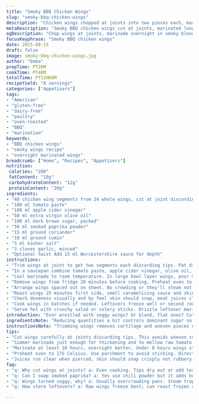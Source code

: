 ```yaml
---
title: "Smoky BBQ Chicken Wings"
slug: "smoky-bbq-chicken-wings"
description: "Chicken wings chopped at joints into two pieces each, marinated overnight in a tangy, smoky blend featuring tomato paste, apple cider vinegar, olive oil, dark brown sugar, smoked paprika, coriander, cumin, salt, and fresh garlic. Oven-roasted until the skin crisps and meat juices run clear. Yields 48 wing pieces, gluten-free, dairy-free, nut-free. A savory, smoky flavor with a subtle heat and balance of sweetness and acidity. Prep includes chopping, simmering sauce to thicken, long marination for depth, and roasting in batches to maintain crispness."
metaDescription: "Smoky BBQ chicken wings cut at joints, marinated long in tangy, smoky sauce with tomato paste and spices, then roasted crisp. Gluten, dairy, nut-free."
ogDescription: "Chop wings at joints, marinade overnight in smoky blend with paprika and garlic, roast until crispy skin snaps and juices run clear. Crisp edges guaranteed."
focusKeyphrase: "Smoky BBQ chicken wings"
date: 2025-08-15
draft: false
image: smoky-bbq-chicken-wings.jpg
author: "Emma"
prepTime: PT20M
cookTime: PT40M
totalTime: PT12H60M
recipeYield: "8 servings"
categories: ["Appetizers"]
tags:
- "American"
- "gluten-free"
- "dairy-free"
- "poultry"
- "oven-roasted"
- "BBQ"
- "marination"
keywords:
- "BBQ chicken wings"
- "smoky wings recipe"
- "overnight marinated wings"
breadcrumb: ["Home", "Recipes", "Appetizers"]
nutrition: 
 calories: "280"
 fatContent: "18g"
 carbohydrateContent: "12g"
 proteinContent: "20g"
ingredients:
- "48 chicken wing segments from 24 whole wings, cut at joint discarding tips"
- "100 ml tomato paste"
- "100 ml apple cider vinegar"
- "50 ml extra virgin olive oil"
- "100 ml dark brown sugar, packed"
- "50 ml smoked paprika powder"
- "15 ml ground coriander"
- "10 ml ground cumin"
- "5 ml kosher salt"
- "3 cloves garlic, minced"
- "Optional twist Add 15 ml Worcestershire sauce for depth"
instructions:
- "Trim wings at joint to get two segments each discarding tips. Pat dry well to prep for marinade absorbency."
- "In a saucepan combine tomato paste, apple cider vinegar, olive oil, dark brown sugar, smoked paprika, coriander, cumin, salt, minced garlic, and Worcestershire. Bring to gentle boil stirring to evenly meld sugars and spices. Reduce heat and simmer about 6 minutes. Look for thickened texture and aroma turning dense and smoky."
- "Cool marinade to room temperature. In large bowl layer wings, pour marinade over and stir with hands till every piece coated. Cover tightly, refrigerate minimum 10 hours preferably overnight. Marination crucial for tender, flavor penetration."
- "Remove wings from fridge 20 minutes before cooking. Preheat oven to 175 Celsius (350 Fahrenheit). Line baking sheets with parchment for easy cleanup and crisp edges."
- "Arrange wings spaced out on sheet. No crowding or they'll steam not roast. Insert oven rack in middle."
- "Roast wings 25 minutes first side, smell caramelizing sauce and skin tightening. Flip; cook another 15 minutes for golden edges and juices running clear when pierced. Flip carefully to avoid tearing skin."
- "Check doneness visually and by feel skin should snap, meat juices clear. If unsure, 5 more minutes can be added but watch not to dry out."
- "Cook wings in batches if needed. Leftovers freeze well or second round baked straight from frozen with slight time bump."
- "Serve hot with crunchy salad or celery sticks. Drizzle leftover marinade simmered separately for sauce but never reused raw."
introduction: "Ever wrestled with soggy wings? Or bland, flat ones? Cutting at joints discards those useless tips - waste but key for uniform cooking. Marinating long lets acids and sugars soften muscle fibers while spices sink in deep. Tomato paste more concentrated than ketchup, lends rich umami backbone. Swapped wine vinegar for apple cider for sharper tang but balanced with brown sugar’s molasses notes. Smoked paprika replaces chili powder here - more warmth, less bite. Garlic melds but doesn’t overpower; add fresh minced not powder for punch. Roasting uncovered helps skin snap; don’t crowd pan or you’ll steam instead. Flip halfway, aroma changes tell you when. Leftover wings? Freeze raw or bake frozen; reheating sucks but at least saves time. Learned this after many soggy batches; patience is key."
ingredientsNote: "Reducing quantities a bit controls dominant sugar so wings don’t burn. Dark brown sugar vital for deep molasses flavor, but light brown or even honey works as substitutes with adjusted time to prevent burning. Apple cider vinegar stronger than white; you can swap with white wine vinegar for milder bite or lemon juice but reduce by 20% acidity ratio. Replaced chili powder with smoked paprika for smoky complexity without aggressive heat; add cayenne if you want punch. Worcestershire optional but adds rich complexity and slight tang. Olive oil chosen for smoke point and smooth flavor, vegetable oil can sub in if preferred. Garlic fresh, never powder here - oxidizes differently. Salt levels flexible, kosher salt recommended for even distribution. Always taste marinade before chilling; balance acidity and sweetness carefully. If too thick, thin with splash of water."
instructionsNote: "Trimming wings removes cartilage and uneven pieces ensuring uniform cooking time and bite size. Using hands to coat wings in marinade vital for coverage; wear gloves if preferred as mixture stains and smells linger. Simmering sauce not just to mix but to slightly cook garlic and thicken base – raw paste would taste flat and harsh. Cooling before marinating prevents partially cooking meat early. Patience on the fridge step critical - less than 8 hours yields bland wings, more than 16 no added benefit. Preheat oven well; hot start helps skin crisp. Use parchment to prevent sticking and ease cleanup but directly on rack leads to faster browning – tradeoff here. Don’t crowd wings; moisture trapped equals soggy skin. Flip with tongs carefully to keep skin intact, wings tend to tear. Visual cues: deep amber edges, slight charring spots, aroma changes from raw to toasted spices. Doneness tested by juices clear when pierced. Rest briefly before serving to reabsorb juices. Batches keep texture consistent, don’t rush all at once."
tips:
- "Cut wings carefully at joints discarding tips. This avoids uneven cooks and weird textures. Important for uniform size to keep timing consistent; no guesswork. Pat dry well before marinade. Moisture kills crispness. Use hands to coat wings thoroughly; stirring won’t get even coverage, marinade gets everywhere with hands but gloves if scent bothers."
- "Simmer marinade just enough for thickening and to mellow raw tomato paste. Garlic cooks slightly here; raw garlic tastes harsh. Watch closely or sauce thickens too much. If too thick, splash water to loosen. Worcestershire optional but adds depth, skip if no strong taste like anchovy or soy. Adjust sugar balance — brown sugar packs molasses, sweeter than white so reduce if needed."
- "Marinate at least 10 hours, overnight better. Under 8 hours wings stay bland. Over 16 no noticeable benefit. Keep cold, covered tightly. Long marination lets acids soften meat, sugars caramelize during roasting. Remove from fridge 20 minutes before cooking to avoid cold centers and uneven roast. Let wings come close to room temp but not sit out."
- "Preheat oven to 175 Celsius. Use parchment to avoid sticking. Direct on rack browns faster but might stick or drip mess. Do batches if needed; overcrowding traps steam, kills crisp edges. Roast wings spaced out. Flip carefully halfway, listen for skin tightening sounds, smell caramelizing sugars. Flip with tongs gently, skin tears easy. Visual cue deep amber edges with tiny charring give smoky hint."
- "Juices run clear when pierced, skin should snap crisply not rubbery or soggy. If unsure add 5-minute increments but watch dryness. Roast batches to keep texture consistent – no rushing all wings at once. Leftovers freeze best raw; bake frozen next time with +5 min cook time. Drizzle sauce simmered separately with leftover marinade never raw; raw has bacteria risk. Crunchy salad sides or celery cuts fat feel."
faq:
- "q: Why cut wings at joints? a: Even cooking. Tips dry out or odd textures. Joint cut means consistent size and better crisp. Saves guesswork on doneness. Also discard those little useless tips that add no flavor or texture."
- "q: Can I swap smoked paprika? a: Yes use chili powder but it adds heat not smoky warmth. Cayenne optional for spice kick. Without smoked flavor wings taste more like plain BBQ. Without Worcestershire still fine but sauce lacks tangy depth."
- "q: Wings turned soggy, why? a: Usually overcrowding pans. Steam trapped under crowded wings equals soggy skin not crisp. Another cause excess marinade dripping under wings. Pat dry before roasting, space out pieces. Oven temp must be steady for good roast edges."
- "q: How store leftovers? a: Raw wings freeze best; can roast frozen adding few min. Cooked wings last 3-4 days fridge, reheat in oven for crisp, not microwave. Sauce keep separate, simmer before serving. Avoid reusing raw marinade for safety."

---
```

